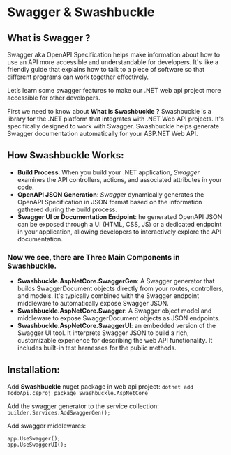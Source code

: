 # Swagger & Swashbuckle

## What is Swagger ?
Swagger aka OpenAPI Specification helps make information about how to use an API more accessible and understandable for developers. It's like a friendly guide that explains how to talk to a piece of software so that different programs can work together effectively.

Let’s learn some swagger features to make our .NET web api project more accessible for other developers.

First we need to know about **What is Swashbuckle ?**
Swashbuckle is a library for the .NET platform that integrates with .NET Web API projects. It's specifically designed to work with Swagger. Swashbuckle helps generate Swagger documentation automatically for your ASP.NET Web API.

## How Swashbuckle Works:
- **Build Process**: When you build your .NET application, _Swagger_ examines the API controllers, actions, and associated attributes in your code.
- **OpenAPI JSON Generation**: _Swagger_ dynamically generates the OpenAPI Specification in JSON format based on the information gathered during the build process.
- **Swagger UI or Documentation Endpoint**: he generated OpenAPI JSON can be exposed through a UI (HTML, CSS, JS) or a dedicated endpoint in your application, allowing developers to interactively explore the API documentation.

### Now we see, there are **Three Main Components in Swashbuckle**.
- **Swashbuckle.AspNetCore.SwaggerGen**: A Swagger generator that builds SwaggerDocument objects directly from your routes, controllers, and models. It's typically combined with the Swagger endpoint middleware to automatically expose Swagger JSON.
- **Swashbuckle.AspNetCore.Swagger**: A Swagger object model and middleware to expose SwaggerDocument objects as JSON endpoints.
- **Swashbuckle.AspNetCore.SwaggerUI**: an embedded version of the Swagger UI tool. It interprets Swagger JSON to build a rich, customizable experience for describing the web API functionality. It includes built-in test harnesses for the public methods. 

## Installation:
Add **Swashbuckle** nuget package in web api project:
`dotnet add TodoApi.csproj package Swashbuckle.AspNetCore`

Add the swagger generator to the service collection:
`builder.Services.AddSwaggerGen();`

Add swagger middlewares:
```
app.UseSwagger(); 
app.UseSwaggerUI();
```



